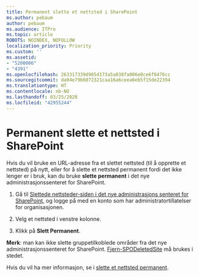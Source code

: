 ```yaml
---
title: Permanent slette et nettsted i SharePoint
ms.author: pebaum
author: pebaum
ms.audience: ITPro
ms.topic: article
ROBOTS: NOINDEX, NOFOLLOW
localization_priority: Priority
ms.custom: ''
ms.assetid:
- "5200006"
- "4391"
ms.openlocfilehash: 263317339d965d173a5a038fa006e0ce6f8476cc
ms.sourcegitcommit: da04e79b6072321caa16a6ceea6eb5f15de22394
ms.translationtype: HT
ms.contentlocale: nb-NO
ms.lasthandoff: 03/25/2020
ms.locfileid: "42955244"
---
```

# <a name="permanently-delete-a-site-in-sharepoint"></a>Permanent slette et nettsted i SharePoint

Hvis du vil bruke en URL-adresse fra et slettet nettsted (til å opprette et nettsted) på nytt, eller for å slette et nettsted permanent fordi det ikke lenger er i bruk, kan du bruke **slette permanent** i det nye administrasjonssenteret for SharePoint. 

1. Gå til [Slettede nettsteder-siden i det nye administrasjons senteret for SharePoint,](https://admin.microsoft.com/sharepoint?page=recycleBin&modern=true) og logge på med en konto som har administratortillatelser for organisasjonen. 

2. Velg et nettsted i venstre kolonne. 

3. Klikk på **Slett Permanent**. 

**Merk**: man kan ikke slette gruppetilkoblede områder fra det nye administrasjonssenteret for SharePoint. [Fjern-SPODeletedSite](https://docs.microsoft.com/powershell/module/sharepoint-online/remove-spodeletedsite) må brukes i stedet.  

Hvis du vil ha mer informasjon, se i [slette et nettsted permanent](https://docs.microsoft.com/sharepoint/delete-site-collection#permanently-delete-a-site). 
